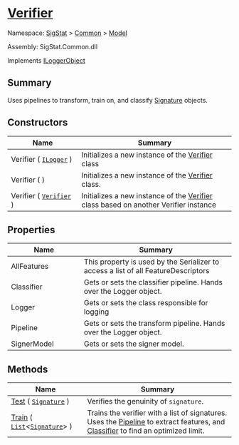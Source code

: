 # [Verifier](./Verifier.md)

Namespace: [SigStat]() > [Common](./../README.md) > [Model](./README.md)

Assembly: SigStat.Common.dll

Implements [ILoggerObject](./../ILoggerObject.md)

## Summary
Uses pipelines to transform, train on, and classify [Signature](https://github.com/sigstat/sigstat/blob/develop/docs/md/SigStat/Common/Signature.md) objects.

## Constructors

| Name<div><a href="#"><img width=225></a></div> | Summary<div><a href="#"><img width=525></a></div> | 
| --- | --- | 
| Verifier ( [`ILogger`](https://docs.microsoft.com/en-us/dotnet/api/Microsoft.Extensions.Logging.ILogger) ) | Initializes a new instance of the [Verifier](https://github.com/sigstat/sigstat/blob/develop/docs/md/SigStat/Common/Model/Verifier.md) class | 
| Verifier (  ) | Initializes a new instance of the [Verifier](https://github.com/sigstat/sigstat/blob/develop/docs/md/SigStat/Common/Model/Verifier.md) class. | 
| Verifier ( [`Verifier`](./Verifier.md) ) | Initializes a new instance of the [Verifier](https://github.com/sigstat/sigstat/blob/develop/docs/md/SigStat/Common/Model/Verifier.md) class based on another Verifier instance | 


## Properties

| Name<div><a href="#"><img width=225></a></div> | Summary<div><a href="#"><img width=525></a></div> | 
| --- | --- | 
| AllFeatures | This property is used by the Serializer to access a list of all FeatureDescriptors | 
| Classifier | Gets or sets the classifier pipeline. Hands over the Logger object. | 
| Logger | Gets or sets the class responsible for logging | 
| Pipeline | Gets or sets the transform pipeline. Hands over the Logger object. | 
| SignerModel | Gets or sets the signer model. | 


## Methods

| Name<div><a href="#"><img width=225></a></div> | Summary<div><a href="#"><img width=525></a></div> | 
| --- | --- | 
| [Test](./Methods/Verifier--Test.md) ( [`Signature`](./../Signature.md) ) | Verifies the genuinity of `signature`. | 
| [Train](./Methods/Verifier--Train.md) ( [`List`](https://docs.microsoft.com/en-us/dotnet/api/System.Collections.Generic.List-1)\<[`Signature`](./../Signature.md)> ) | Trains the verifier with a list of signatures. Uses the [Pipeline](https://github.com/sigstat/sigstat/blob/develop/docs/md/SigStat/Common/Model/Verifier.md) to extract features,  and [Classifier](https://github.com/sigstat/sigstat/blob/develop/docs/md/SigStat/Common/Model/Verifier.md) to find an optimized limit. | 


